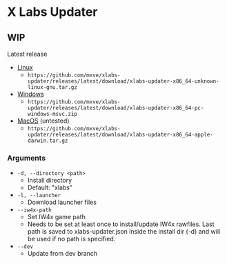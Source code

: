 # X Labs Updater
## WIP

Latest release
  - [Linux](https://github.com/mxve/xlabs-updater/releases/latest/download/xlabs-updater-x86_64-unknown-linux-gnu.tar.gz)
    - ```https://github.com/mxve/xlabs-updater/releases/latest/download/xlabs-updater-x86_64-unknown-linux-gnu.tar.gz```
  - [Windows](https://github.com/mxve/xlabs-updater/releases/latest/download/xlabs-updater-x86_64-pc-windows-msvc.zip)
    - ```https://github.com/mxve/xlabs-updater/releases/latest/download/xlabs-updater-x86_64-pc-windows-msvc.zip```
  - [MacOS](https://github.com/mxve/xlabs-updater/releases/latest/download/xlabs-updater-x86_64-apple-darwin.tar.gz) (untested)
    - ```https://github.com/mxve/xlabs-updater/releases/latest/download/xlabs-updater-x86_64-apple-darwin.tar.gz```

### Arguments
- ```-d, --directory <path>```
  - Install directory
  - Default: "xlabs"
- ```-l, --launcher```
  - Download launcher files
- ```--iw4x-path```
  - Set IW4x game path
  - Needs to be set at least once to install/update IW4x rawfiles. Last path is saved to xlabs-updater.json inside the install dir (-d) and will be used if no path is specified.
- ```--dev```
  - Update from dev branch
